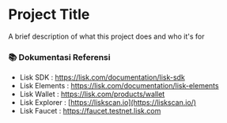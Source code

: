 # Project Title

A brief description of what this project does and who it's for

### 📚 Dokumentasi Referensi

- Lisk SDK : https://lisk.com/documentation/lisk-sdk
- Lisk Elements : https://lisk.com/documentation/lisk-elements
- Lisk Wallet : https://lisk.com/products/wallet
- Lisk Explorer : [https://liskscan.io](https://liskscan.io/)
- Lisk Faucet : https://faucet.testnet.lisk.com